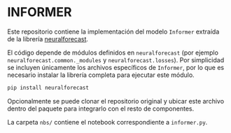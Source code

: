 # INFORMER

Este repositorio contiene la implementación del modelo `Informer` extraída de la librería [neuralforecast](https://github.com/Nixtla/neuralforecast).

El código depende de módulos definidos en `neuralforecast` (por ejemplo `neuralforecast.common._modules` y `neuralforecast.losses`). Por simplicidad se incluyen únicamente los archivos específicos de `Informer`, por lo que es necesario instalar la librería completa para ejecutar este módulo.

```bash
pip install neuralforecast
```

Opcionalmente se puede clonar el repositorio original y ubicar este archivo dentro del paquete para integrarlo con el resto de componentes.

La carpeta `nbs/` contiene el notebook correspondiente a `informer.py`.
